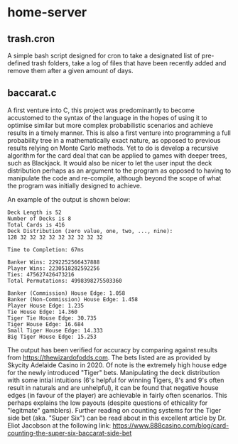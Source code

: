 # home-server

## trash.cron
A simple bash script designed for cron to take a designated list of pre-defined trash folders, take a log of files that have been recently added and remove them after a given amount of days.

## baccarat.c
A first venture into C, this project was predominantly to become accustomed to the syntax of the language in the hopes of using it to optimise similar but more complex probabilistic scenarios and achieve results in a timely manner. This is also a first venture into programming a full probability tree in a mathematically exact nature, as opposed to previous results relying on Monte Carlo methods. Yet to do is develop a recursive algorithm for the card deal that can be applied to games with deeper trees, such as Blackjack.
It would also be nicer to let the user input the deck distribution perhaps as an argument to the program as opposed to having to manipulate the code and re-compile, although beyond the scope of what the program was initially designed to achieve.

An example of the output is shown below:
```
Deck Length is 52
Number of Decks is 8
Total Cards is 416
Deck Distribution (zero value, one, two, ..., nine):
128 32 32 32 32 32 32 32 32 32

Time to Completion: 67ms

Banker Wins: 2292252566437888
Player Wins: 2230518282592256
Ties: 475627426473216
Total Permutations: 4998398275503360

Banker (Commission) House Edge: 1.058
Banker (Non-Commission) House Edge: 1.458
Player House Edge: 1.235
Tie House Edge: 14.360
Tiger Tie House Edge: 30.735
Tiger House Edge: 16.684
Small Tiger House Edge: 14.333
Big Tiger House Edge: 15.253
```
The output has been verified for accuracy by comparing against results from https://thewizardofodds.com. The bets listed are as provided by Skycity Adelaide Casino in 2020. Of note is the extremely high house edge for the newly introduced "Tiger" bets. Manipulating the deck distribution with some intial intuitions (6's helpful for winning Tigers, 8's and 9's often result in naturals and are unhelpful), it can be found that negative house edges (in favour of the player) are achievable in fairly often scenarios. This perhaps explains the low payouts (despite questions of ethicality for "legitmate" gamblers). Further reading on counting systems for the Tiger side bet (aka. "Super Six") can be read about in this excellent article by Dr. Eliot Jacobson at the following link: https://www.888casino.com/blog/card-counting-the-super-six-baccarat-side-bet

